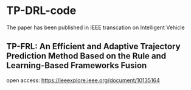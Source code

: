 # TP-DRL-code
The paper has been published in IEEE transcation on Intelligent Vehicle

## TP-FRL: An Efficient and Adaptive Trajectory Prediction Method Based on the Rule and Learning-Based Frameworks Fusion
open access: https://ieeexplore.ieee.org/document/10135164
